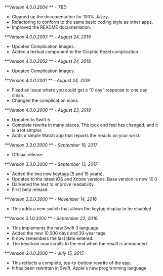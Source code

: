 ***Version 4.0.0.2004* ** *- TBD*

- Cleaned up the documentation for 100% Jazzy.
- Refactoring to conform to the same basic coding style as other apps.
- Improved the README documentation.

***Version 4.0.0.2003* ** *- August 24, 2019*

- Updated Complication Images.
- Added a textual component to the Graphic Bezel complication.

***Version 4.0.0.2002* ** *- August 24, 2019*

- Updated Complication Images.

***Version 4.0.0.2001* ** *- August 24, 2019*

- Fixed an issue where you could get a "0 day" response to one day clean.
- Changed the complication icons.

***Version 4.0.0.2000* ** *- August 23, 2019*

- Updated to Swift 5.
- Complete rewrite in many places. The look and feel has changed, and it is a lot simpler.
- Adds a simple Watch app that reports the results on your wrist.

***Version 3.3.0.3000* ** *- September 19, 2017*

- Official release.

***Version 3.3.0.2000* ** *- September 13, 2017*
- Added the two new keytags (5 and 15 years).
- Updated to the latest iOS and Xcode versions. Base version is now 10.0.
- Darkened the text to improve readability.
- First beta release.

***Version 3.2.0.3000* ** *- November 14, 2016*
- This adds a new switch that allows the keytag display to be disabled.

***Version 3.1.0.3000* ** *- September 22, 2016*
- This implements the new Swift 3 language.
- Added the new 10,000 days and 30-year tags.
- It now remembers the last date entered.
- The keychain now scrolls to the end when the result is announced.

***Version 3.0.0.3000* ** *- July 15, 2015*
- This reflects a complete, top-to-bottom rewrite of the app.
- It has been rewritten in Swift, Apple's new programming language.
